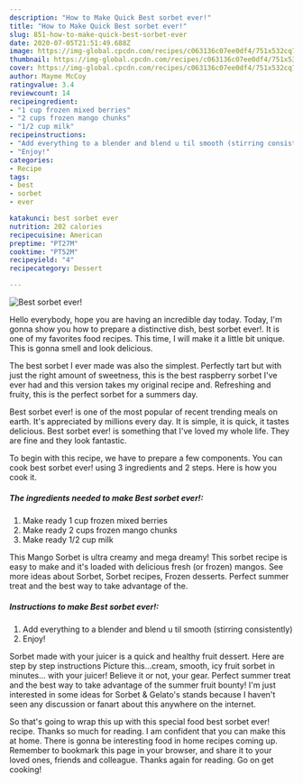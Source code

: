 ```yaml
---
description: "How to Make Quick Best sorbet ever!"
title: "How to Make Quick Best sorbet ever!"
slug: 851-how-to-make-quick-best-sorbet-ever
date: 2020-07-05T21:51:49.688Z
image: https://img-global.cpcdn.com/recipes/c063136c07ee0df4/751x532cq70/best-sorbet-ever-recipe-main-photo.jpg
thumbnail: https://img-global.cpcdn.com/recipes/c063136c07ee0df4/751x532cq70/best-sorbet-ever-recipe-main-photo.jpg
cover: https://img-global.cpcdn.com/recipes/c063136c07ee0df4/751x532cq70/best-sorbet-ever-recipe-main-photo.jpg
author: Mayme McCoy
ratingvalue: 3.4
reviewcount: 14
recipeingredient:
- "1 cup frozen mixed berries"
- "2 cups frozen mango chunks"
- "1/2 cup milk"
recipeinstructions:
- "Add everything to a blender and blend u til smooth (stirring consistently)"
- "Enjoy!"
categories:
- Recipe
tags:
- best
- sorbet
- ever

katakunci: best sorbet ever 
nutrition: 202 calories
recipecuisine: American
preptime: "PT27M"
cooktime: "PT52M"
recipeyield: "4"
recipecategory: Dessert

---
```



![Best sorbet ever!](https://img-global.cpcdn.com/recipes/c063136c07ee0df4/751x532cq70/best-sorbet-ever-recipe-main-photo.jpg)

Hello everybody, hope you are having an incredible day today. Today, I'm gonna show you how to prepare a distinctive dish, best sorbet ever!. It is one of my favorites food recipes. This time, I will make it a little bit unique. This is gonna smell and look delicious.

The best sorbet I ever made was also the simplest. Perfectly tart but with just the right amount of sweetness, this is the best raspberry sorbet I&#39;ve ever had and this version takes my original recipe and. Refreshing and fruity, this is the perfect sorbet for a summers day.

Best sorbet ever! is one of the most popular of recent trending meals on earth. It's appreciated by millions every day. It is simple, it is quick, it tastes delicious. Best sorbet ever! is something that I've loved my whole life. They are fine and they look fantastic.


To begin with this recipe, we have to prepare a few components. You can cook best sorbet ever! using 3 ingredients and 2 steps. Here is how you cook it.

<!--inarticleads1-->

##### The ingredients needed to make Best sorbet ever!:

1. Make ready 1 cup frozen mixed berries
1. Make ready 2 cups frozen mango chunks
1. Make ready 1/2 cup milk


This Mango Sorbet is ultra creamy and mega dreamy! This sorbet recipe is easy to make and it&#39;s loaded with delicious fresh (or frozen) mangos. See more ideas about Sorbet, Sorbet recipes, Frozen desserts. Perfect summer treat and the best way to take advantage of the. 

<!--inarticleads2-->

##### Instructions to make Best sorbet ever!:

1. Add everything to a blender and blend u til smooth (stirring consistently)
1. Enjoy!


Sorbet made with your juicer is a quick and healthy fruit dessert. Here are step by step instructions Picture this…cream, smooth, icy fruit sorbet in minutes… with your juicer! Believe it or not, your gear. Perfect summer treat and the best way to take advantage of the summer fruit bounty! I&#39;m just interested in some ideas for Sorbet &amp; Gelato&#39;s stands because I haven&#39;t seen any discussion or fanart about this anywhere on the internet. 

So that's going to wrap this up with this special food best sorbet ever! recipe. Thanks so much for reading. I am confident that you can make this at home. There is gonna be interesting food in home recipes coming up. Remember to bookmark this page in your browser, and share it to your loved ones, friends and colleague. Thanks again for reading. Go on get cooking!
